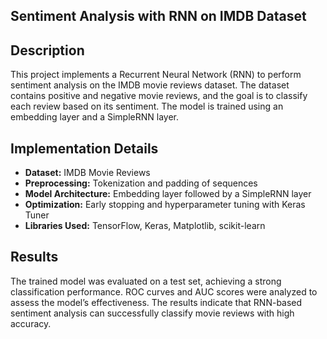 ## Sentiment Analysis with RNN on IMDB Dataset

## Description

This project implements a Recurrent Neural Network (RNN) to perform sentiment analysis on the IMDB movie reviews dataset. The dataset contains positive and negative movie reviews, and the goal is to classify each review based on its sentiment. The model is trained using an embedding layer and a SimpleRNN layer.

## Implementation Details

- **Dataset:** IMDB Movie Reviews
- **Preprocessing:** Tokenization and padding of sequences
- **Model Architecture:** Embedding layer followed by a SimpleRNN layer
- **Optimization:** Early stopping and hyperparameter tuning with Keras Tuner
- **Libraries Used:** TensorFlow, Keras, Matplotlib, scikit-learn

## Results

The trained model was evaluated on a test set, achieving a strong classification performance. ROC curves and AUC scores were analyzed to assess the model’s effectiveness. The results indicate that RNN-based sentiment analysis can successfully classify movie reviews with high accuracy.
